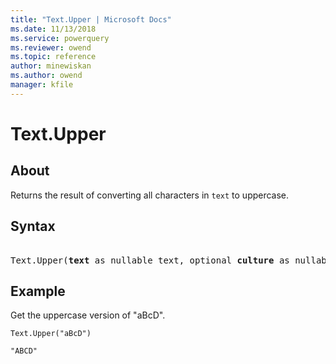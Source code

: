 ```yaml
---
title: "Text.Upper | Microsoft Docs"
ms.date: 11/13/2018
ms.service: powerquery
ms.reviewer: owend
ms.topic: reference
author: minewiskan
ms.author: owend
manager: kfile
---
```

# Text.Upper

  
## About  
Returns the result of converting all characters in `text` to uppercase.

  
## Syntax

<pre> 
Text.Upper(<b>text</b> as nullable text, optional <b>culture</b> as nullable text) as nullable text
</pre>  
  
## Example

Get the uppercase version of "aBcD".

```powerquery-m
Text.Upper("aBcD")
```

`"ABCD"`
  
